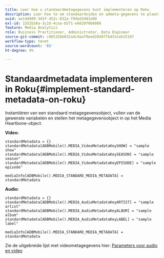 ```yaml
---
title: Leer hoe u standaardmetagegevens kunt implementeren op Roku
description: Leer hoe te om standaardvideo en admeta-gegevens te plaatsen die met het volgen vraag op Roku moeten worden verzonden.
uuid: ae14d809-343f-452c-832a-f94bd3d83a90
exl-id: 1552b16a-3c2d-4caa-b571-e6628f0b6866
feature: Media Analytics
role: Business Practitioner, Administrator, Data Engineer
source-git-commit: c96532bb032a4c9aaf9eed28d97fbd33ceb1516f
workflow-type: tm+mt
source-wordcount: '65'
ht-degree: 9%

---
```


# Standaardmetadata implementeren in Roku{#implement-standard-metadata-on-roku}

Instantiëren van een standaard metagegevensobject, vullen van de gewenste variabelen en stellen het metagegevensobject in op het Media Heartbone-object.

**Video:**

```
standardMetadata = {} 
standardMetadata[ADBMobile().MEDIA_VideoMetadataKeySHOW] = "sample show" 
standardMetadata[ADBMobile().MEDIA_VideoMetadataKeySEASON] = "sample season" 
standardMetadata[ADBMobile().MEDIA_VideoMetadataKeyEPISODE] = "sample episode" 

mediaInfo[ADBMobile().MEDIA_STANDARD_MEDIA_METADATA] = standardMetadata 
```

**Audio:**

```
standardMetadata = {} 
standardMetadata[ADBMobile().MEDIA_AudioMetadataKeyARTIST] = "sample artist" 
standardMetadata[ADBMobile().MEDIA_AudioMetadataKeyALBUM] = "sample album" 
standardMetadata[ADBMobile().MEDIA_AudioMetadataKeyLABEL] = "sample label"

mediaInfo[ADBMobile().MEDIA_STANDARD_MEDIA_METADATA] = standardMetadata 
```

Zie de uitgebreide lijst met videometagegevens hier: [Parameters voor audio en video](/help/metrics-and-metadata/audio-video-parameters.md)
